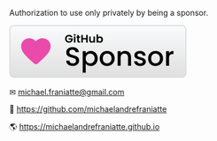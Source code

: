 ﻿  
Authorization to use only privately by being a sponsor.  
  
[![Sponsor michaelandrefraniatte](github_sponsor.svg)](https://github.com/sponsors/michaelandrefraniatte)  
  
✉ michael.franiatte@gmail.com  
  
📜 https://github.com/michaelandrefraniatte  
  
🌎 https://michaelandrefraniatte.github.io  
  